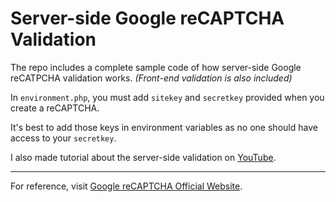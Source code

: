 # Server-side Google reCAPTCHA Validation

The repo includes a complete sample code of how server-side Google reCATPCHA validation works. *(Front-end validation is also included)*

In `environment.php`, you must add `sitekey` and `secretkey` provided when you create a reCAPTCHA.

It's best to add those keys in environment variables as no one should have access to your `secretkey`.

I also made tutorial about the server-side validation on [YouTube](https://www.youtube.com/watch?v=oJzGpDbeSuA).

----------

For reference, visit [Google reCAPTCHA Official Website](https://developers.google.com/recaptcha/).